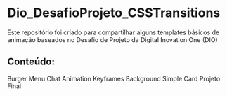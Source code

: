# Dio_DesafioProjeto_CSSTransitions
Este repositório foi criado para compartilhar alguns templates básicos de animação baseados no Desafio de Projeto da Digital Inovation One (DIO)

## Conteúdo:
Burger Menu
Chat Animation
Keyframes Background
Simple Card
Projeto Final

